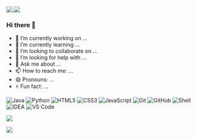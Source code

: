 <!-- repo card -->
<a href="https://github.com/flankx/flankx.github.io">
  <img align="center" src="https://github-readme-stats.vercel.app/api/pin/?username=flankx&repo=flankx.github.io&theme=vue" />
</a>
<a href="https://github.com/flankx/ws-demo">
  <img align="center" src="https://github-readme-stats.vercel.app/api/pin/?username=flankx&repo=ws-demo&theme=vue" />
</a>

### Hi there 👋

<!-- **flankx/flankx** is a ✨ _special_ ✨ repository because its `README.md` (this file) appears on your GitHub profile.

Here are some ideas to get you started: -->

- 🔭 I’m currently working on ...
- 🌱 I’m currently learning ...
- 👯 I’m looking to collaborate on ...
- 🤔 I’m looking for help with ...
- 💬 Ask me about ...
- 📫 How to reach me: ...
- 😄 Pronouns: ...
- ⚡ Fun fact: ...

![Java](https://img.shields.io/badge/-Java-7D929E?style=plastic&logo=OpenJDK)
![Python](https://img.shields.io/badge/-Python-8fcfd1?style=plastic&logo=Python)
![HTML5](https://img.shields.io/badge/-HTML5-E34F26?style=plastic&logo=html5&logoColor=white)
![CSS3](https://img.shields.io/badge/-CSS3-1572B6?style=plastic&logo=css3)
![JavaScript](https://img.shields.io/badge/-JavaScript-black?style=plastic&logo=javascript)
![Git](https://img.shields.io/badge/-Git-black?style=plastic&logo=git)
![GitHub](https://img.shields.io/badge/-GitHub-181717?style=plastic&logo=github)
![Shell](https://img.shields.io/badge/-Shell-blasck?style=plastic&logo=Shell)
![IDEA](https://img.shields.io/badge/-IDEA-000000?style=plastic&logo=IntelliJ-IDEA)
![VS Code](https://img.shields.io/badge/-VS%20Code-007ACC?style=plastic&logo=visual-studio-code)


<!-- github stats -->
![](https://github-readme-stats.vercel.app/api?username=flankx&show_icons=true&theme=vue)

<!-- top langs [&layout=compact 紧凑布局]-->
![](https://github-readme-stats.vercel.app/api/top-langs?username=flankx&theme=vue)

<!--START_SECTION:waka-->
<!--END_SECTION:waka-->



